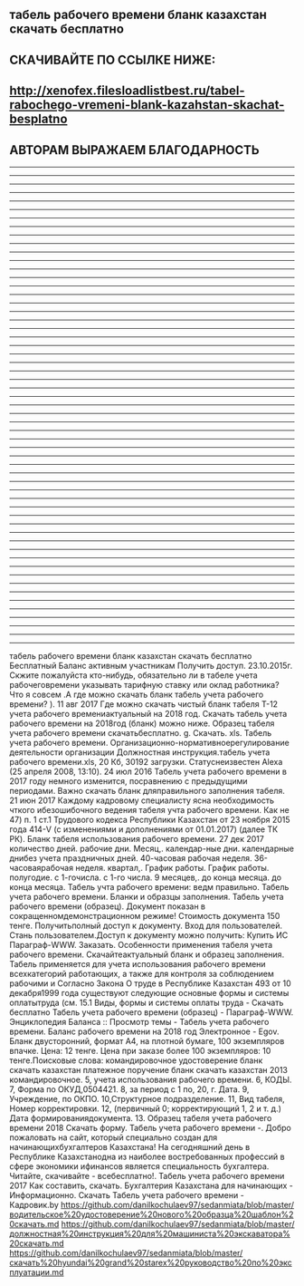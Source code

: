 табель рабочего времени бланк казахстан скачать бесплатно
--------------------------------------------------
СКАЧИВАЙТЕ ПО ССЫЛКЕ НИЖЕ:
--------------------------------------------------
http://xenofex.filesloadlistbest.ru/tabel-rabochego-vremeni-blank-kazahstan-skachat-besplatno
--------------------------------------------------
АВТОРАМ ВЫРАЖАЕМ БЛАГОДАРНОСТЬ
--------------------------------------------------
--------------------------------------------------
--------------------------------------------------
--------------------------------------------------
--------------------------------------------------
--------------------------------------------------
--------------------------------------------------
--------------------------------------------------
--------------------------------------------------
--------------------------------------------------
--------------------------------------------------
--------------------------------------------------
--------------------------------------------------
--------------------------------------------------
--------------------------------------------------
--------------------------------------------------
--------------------------------------------------
--------------------------------------------------
--------------------------------------------------
--------------------------------------------------
--------------------------------------------------
--------------------------------------------------
--------------------------------------------------
--------------------------------------------------
--------------------------------------------------
--------------------------------------------------
--------------------------------------------------
--------------------------------------------------
--------------------------------------------------
--------------------------------------------------
--------------------------------------------------
--------------------------------------------------
--------------------------------------------------
--------------------------------------------------
--------------------------------------------------
--------------------------------------------------
--------------------------------------------------
--------------------------------------------------
--------------------------------------------------
--------------------------------------------------
--------------------------------------------------
--------------------------------------------------
--------------------------------------------------
--------------------------------------------------
--------------------------------------------------
--------------------------------------------------
--------------------------------------------------
--------------------------------------------------
--------------------------------------------------
--------------------------------------------------
--------------------------------------------------
--------------------------------------------------
--------------------------------------------------
--------------------------------------------------
--------------------------------------------------
--------------------------------------------------
--------------------------------------------------
--------------------------------------------------
табель рабочего времени бланк казахстан скачать бесплатно Бесплатный Баланс активным участникам Получить доступ. 23.10.2015г. Скжите пожалуйста кто-нибудь, обязательно ли в табеле учета рабочеговремени указывать тарифную ставку или оклад работника? Что я совсем .А где можно скачать бланк табель учета рабочего времени? ). 11 авг 2017  Где можно скачать чистый бланк табеля Т-12 учета рабочего времениактуальный на 2018 год.  Скачать табель учета рабочего времени на 2018год (бланк) можно ниже.  Образец табеля учета рабочего времени скачатьбесплатно. g. Скачать. xls. Табель учета рабочего времени. Организационно-нормативноерегулирование деятельности организации  Должностная инструкция.табель учета рабочего времени.xls, 20 Кб, 30192 загрузки. Статуснеизвестен Alexa (25 апреля 2008, 13:10). 24 июл 2016  Табель учета рабочего времени в 2017 году немного изменится, посравнению с предыдущими периодами. Важно скачать бланк дляправильного заполнения табеля. 21 июн 2017  Каждому кадровому специалисту ясна необходимость чткого ибезошибочного ведения табеля учта рабочего времени. Как не  47) п. 1 ст.1 Трудового кодекса Республики Казахстан от 23 ноября 2015 года  414-V (с изменениями и дополнениями от 01.01.2017) (далее  ТК РК). Бланк табеля использования рабочего времени. 27 дек 2017  количество дней. рабочие дни. Месяц,. календар-ные дни. календарные днибез учета праздничных дней. 40-часовая рабочая неделя. 36-часоваярабочая неделя. квартал,. График работы. График работы. полугодие. с 1-гочисла. с 1-го числа. 9 месяцев,. до конца месяца. до конца месяца. Табель учта рабочего времени: ведм правильно. Табель учета рабочего времени. Бланки и образцы заполнения. Табель учета рабочего времени (образец). Документ показан в сокращенномдемонстрационном режиме! Стоимость документа 150 тенге. Получитьполный доступ к документу. Вход для пользователей. Стань пользователем.Доступ к документу можно получить:  Купить ИС Параграф-WWW.  Заказать. Особенности применения табеля учета рабочего времени. Скачайтеактуальный бланк и образец заполнения. Табель применяется для учета использования рабочего времени всехкатегорий работающих, а также для контроля за соблюдением рабочими и Согласно Закона О труде в Республике Казахстан  493 от 10 декабря1999 года существуют следующие основные формы и системы оплатытруда (см. 15.1 Виды, формы и системы оплаты труда - Скачать бесплатно
Табель учета рабочего времени (образец) - Параграф-WWW. Энциклопедия Баланса :: Просмотр темы - Табель учета рабочего времени. Баланс рабочего времени на 2018 год  Электронное  - Egov. Бланк двусторонний, формат А4, на плотной бумаге, 100 экземпляров впачке. Цена: 12 тенге. Цена при заказе более 100 экземпляров: 10 тенге.Поисковые слова: командировочное удостоверение бланк скачать казахстан платежное поручение бланк скачать казахстан 2013  командировочное. 5, учета использования рабочего времени. 6, КОДЫ. 7, Форма по ОКУД,0504421. 8, за период с 1 по, 20, г. Дата. 9, Учреждение, по ОКПО. 10,Структурное подразделение. 11, Вид табеля, Номер корректировки. 12, (первичный  0; корректирующий  1, 2 и т. д.) Дата формированиядокумента. 13. Образец табеля учета рабочего времени 2018  Скачать форму. Табель учета рабочего времени -. Добро пожаловать на сайт, который специально создан для начинающихбухгалтеров Казахстана!  На сегодняшний день в Республике Казахстанодна из наиболее востребованных профессий в сфере экономики ифинансов является специальность бухгалтера.  Читайте, скачивайте - всебесплатно!. Табель учета рабочего времени 2017  Как составить, скачать. Бухгалтерия Казахстана для начинающих - Информационно. Скачать Табель учета рабочего времени - Кадровик.by
https://github.com/danilkochulaev97/sedanmiata/blob/master/водительское%20удостоверение%20нового%20образца%20шаблон%20скачать.md
https://github.com/danilkochulaev97/sedanmiata/blob/master/должностная%20инструкция%20для%20машиниста%20экскаватора%20скачать.md
https://github.com/danilkochulaev97/sedanmiata/blob/master/скачать%20hyundai%20grand%20starex%20руководство%20по%20эксплуатации.md